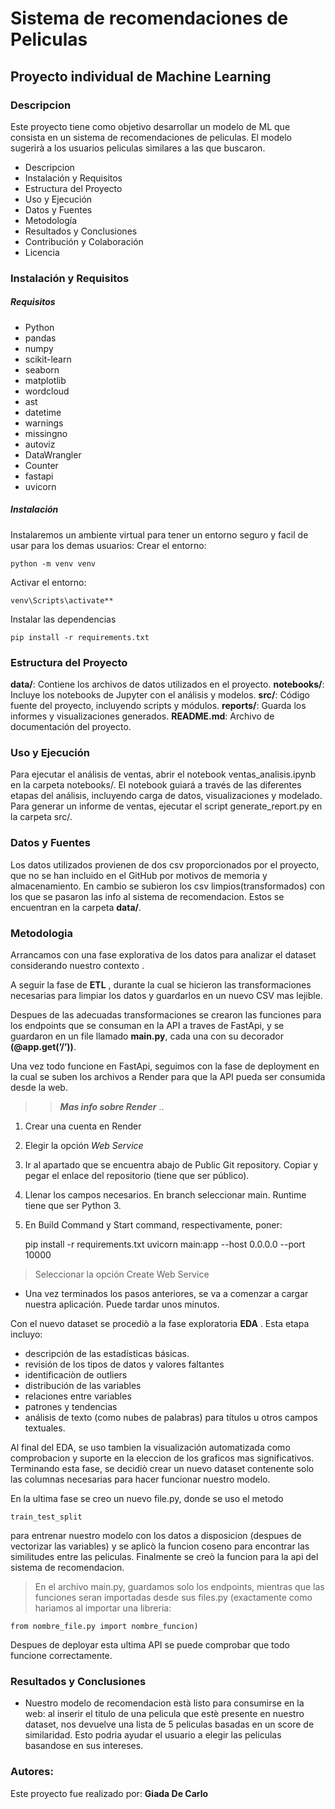 # Sistema de recomendaciones de Peliculas

## Proyecto individual de Machine Learning 

### Descripcion 
Este proyecto tiene como objetivo desarrollar un modelo de ML que consista en un sistema de recomendaciones de peliculas. El modelo sugerirà a los usuarios peliculas similares a las que buscaron.

- Descripcion 
- Instalación y Requisitos
- Estructura del Proyecto
- Uso y Ejecución
- Datos y Fuentes
- Metodología
- Resultados y Conclusiones
- Contribución y Colaboración
- Licencia

### Instalación y Requisitos
##### Requisitos
- Python
- pandas
- numpy
- scikit-learn
- seaborn
- matplotlib
- wordcloud
- ast 
- datetime
- warnings
- missingno
- autoviz
- DataWrangler
- Counter
- fastapi
- uvicorn

##### Instalación
Instalaremos un ambiente virtual para tener un entorno seguro y facil de usar para los demas usuarios: 
Crear el entorno: 

    python -m venv venv
Activar el entorno:

    venv\Scripts\activate**

Instalar las dependencias

	pip install -r requirements.txt

### Estructura del Proyecto
**data/**: Contiene los archivos de datos utilizados en el proyecto.
**notebooks/**: Incluye los notebooks de Jupyter con el análisis y modelos.
**src/**: Código fuente del proyecto, incluyendo scripts y módulos.
**reports/**: Guarda los informes y visualizaciones generados.
**README.md**: Archivo de documentación del proyecto.

### Uso y Ejecución
Para ejecutar el análisis de ventas, abrir el notebook 
ventas_analisis.ipynb 
en la carpeta notebooks/.
El notebook guiará a través de las diferentes etapas del análisis, incluyendo carga de datos, visualizaciones y modelado.
Para generar un informe de ventas, ejecutar el script 
generate_report.py 
en la carpeta src/.

### Datos y Fuentes
Los datos utilizados provienen de dos csv proporcionados por el proyecto, que no se han incluido en el GitHub por motivos de memoria y almacenamiento. En cambio se subieron los csv limpios(transformados) con los que se pasaron las info al sistema de recomendacion. 
Estos se encuentran en la carpeta **data/**.

### Metodologia
Arrancamos con una fase explorativa de los datos para analizar el dataset considerando nuestro contexto .

A seguir la fase de **ETL** , durante la cual se hicieron las transformaciones necesarias para limpiar los datos y guardarlos en un nuevo CSV mas lejible.

Despues de las adecuadas transformaciones se crearon las funciones para los endpoints que se consuman en la API a traves de FastApi, y se guardaron en un file llamado **main.py**, cada una con su decorador  **(@app.get(‘/’))**.

Una vez todo funcione en FastApi, seguimos con la fase de deployment en la cual se suben los archivos a Render para que la API pueda ser consumida desde la web.
> > ***Mas info sobre Render*** ..
1. Crear una cuenta en Render
2. Elegir la opción *Web Service*
3. Ir al apartado que se encuentra abajo de Public Git repository. Copiar y pegar el enlace del repositorio (tiene que ser público).
4. Llenar los campos necesarios. En branch seleccionar main. 
Runtime tiene que ser Python 3.
5. En Build Command y Start command, respectivamente, poner:

      pip install -r requirements.txt 
	  uvicorn main:app --host 0.0.0.0 --port 10000

> Seleccionar la opción Create Web Service
- Una vez terminados los pasos anteriores, se va a comenzar a cargar nuestra aplicación. Puede tardar unos minutos.




Con el nuevo dataset se procediò a la fase exploratoria **EDA** .
Esta etapa incluyo:
- descripción de las estadísticas básicas.
- revisión de los tipos de datos y valores faltantes
-  identificaciòn de outliers
- distribución de las variables
- relaciones entre variables
- patrones y tendencias
- análisis de texto (como nubes de palabras) para títulos u otros campos textuales.

Al final del EDA, se uso tambien la visualización automatizada como comprobacion y suporte en la eleccion de los graficos mas significativos.
Terminando esta fase, se decidiò crear un nuevo dataset contenente solo las columnas necesarias para hacer funcionar nuestro modelo.

En la ultima fase se creo un nuevo file.py, donde se uso el metodo 

    train_test_split

para entrenar nuestro modelo con los datos a disposicion (despues de vectorizar las variables) y se aplicò la funcion coseno para encontrar las similitudes entre las peliculas.
Finalmente se creò la funcion para la api del sistema de recomendacion. 

> En el archivo main.py, guardamos solo los endpoints, mientras que las funciones seran importadas desde sus files.py (exactamente como hariamos al importar una libreria: 

    from nombre_file.py import nombre_funcion)

Despues de deployar esta ultima API  se puede comprobar que todo funcione correctamente.

### Resultados y Conclusiones
- Nuestro modelo de recomendacion està listo para consumirse en la web: al inserir el titulo de una pelicula que estè presente en nuestro dataset, nos devuelve una lista de 5 peliculas basadas en un score de similaridad.
Esto podria ayudar el usuario a elegir  las peliculas basandose en sus intereses.

### Autores:
Este proyecto fue realizado por:
**Giada De Carlo** 
